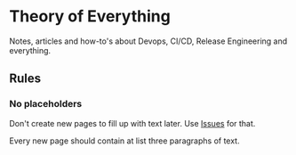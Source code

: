 # Theory of Everything

Notes, articles and how-to's about Devops, CI/CD, Release Engineering and everything.

## Rules

### No placeholders

Don't create new pages to fill up with text later. Use [Issues](https://github.com/ci-team/theory-of-everything/issues) for that.

Every new page should contain at list three paragraphs of text.
